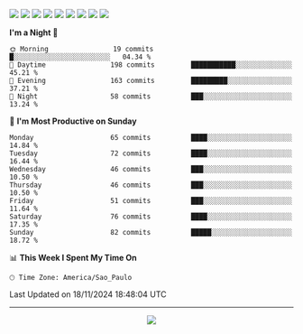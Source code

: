 <p>
  <img src="https://img.shields.io/badge/go-%2300ADD8.svg?style=for-the-badge&logo=go&logoColor=white">
  <img src="https://img.shields.io/badge/typescript-%23007ACC.svg?style=for-the-badge&logo=typescript&logoColor=white">
  <img src="https://img.shields.io/badge/node.js-6DA55F?style=for-the-badge&logo=node.js&logoColor=white">
  <img src="https://img.shields.io/badge/python-3670A0?style=for-the-badge&logo=python&logoColor=ffdd54">
  <img src="https://img.shields.io/badge/Laravel-FF2D20?style=for-the-badge&logo=laravel&logoColor=white">
  <img src="https://img.shields.io/badge/html5-%23E34F26.svg?style=for-the-badge&logo=html5&logoColor=white">
  <img src="https://img.shields.io/badge/css3-%231572B6.svg?style=for-the-badge&logo=css3&logoColor=white">
  <img src="https://img.shields.io/badge/tailwindcss-%2338B2AC.svg?style=for-the-badge&logo=tailwind-css&logoColor=white">
  <img src="https://img.shields.io/badge/AWS-%23FF9900.svg?style=for-the-badge&logo=amazon-aws&logoColor=white">
</p>

<!--START_SECTION:waka-->
**I'm a Night 🦉** 

```text
🌞 Morning                19 commits          █░░░░░░░░░░░░░░░░░░░░░░░░   04.34 % 
🌆 Daytime                198 commits         ███████████░░░░░░░░░░░░░░   45.21 % 
🌃 Evening                163 commits         █████████░░░░░░░░░░░░░░░░   37.21 % 
🌙 Night                  58 commits          ███░░░░░░░░░░░░░░░░░░░░░░   13.24 % 
```
📅 **I'm Most Productive on Sunday** 

```text
Monday                   65 commits          ████░░░░░░░░░░░░░░░░░░░░░   14.84 % 
Tuesday                  72 commits          ████░░░░░░░░░░░░░░░░░░░░░   16.44 % 
Wednesday                46 commits          ███░░░░░░░░░░░░░░░░░░░░░░   10.50 % 
Thursday                 46 commits          ███░░░░░░░░░░░░░░░░░░░░░░   10.50 % 
Friday                   51 commits          ███░░░░░░░░░░░░░░░░░░░░░░   11.64 % 
Saturday                 76 commits          ████░░░░░░░░░░░░░░░░░░░░░   17.35 % 
Sunday                   82 commits          █████░░░░░░░░░░░░░░░░░░░░   18.72 % 
```


📊 **This Week I Spent My Time On** 

```text
🕑︎ Time Zone: America/Sao_Paulo
```


 Last Updated on 18/11/2024 18:48:04 UTC
<!--END_SECTION:waka-->

---
<p align="center">
  <img src="https://visitcount.itsvg.in/api?id=OrlatoDev&icon=0&color=12">
</p>
